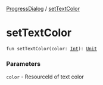 [ProgressDialog](index.md) / [setTextColor](./set-text-color.md)

# setTextColor

`fun setTextColor(color: `[`Int`](https://kotlinlang.org/api/latest/jvm/stdlib/kotlin/-int/index.html)`): `[`Unit`](https://kotlinlang.org/api/latest/jvm/stdlib/kotlin/-unit/index.html)

### Parameters

`color` - ResourceId of text color